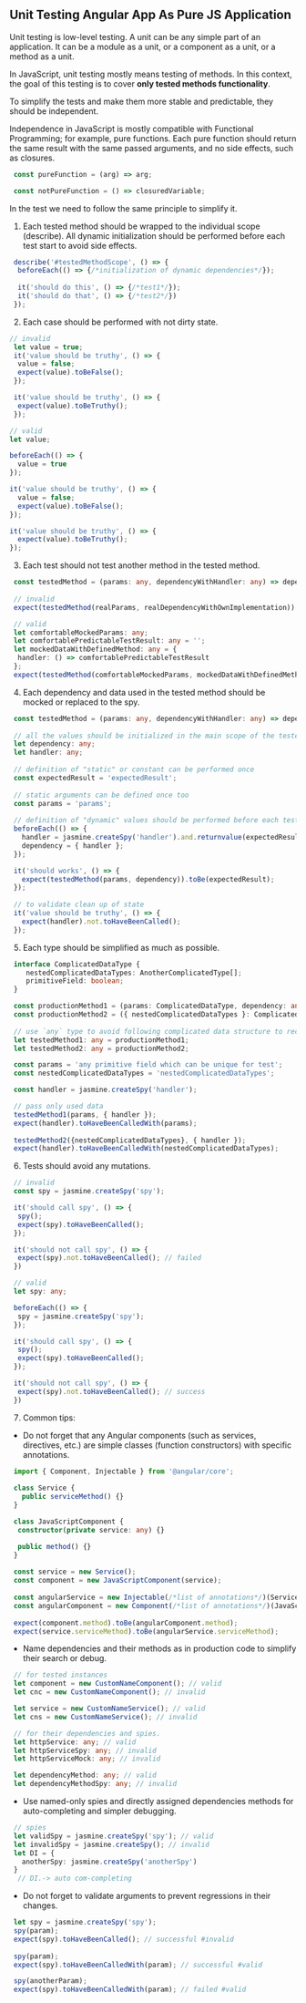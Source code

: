 ## Unit Testing Angular App As Pure JS Application

Unit testing is low-level testing. A unit can be any simple part of an application.
It can be a module as a unit, or a component as a unit, or a method as a unit.

In JavaScript, unit testing mostly means testing of methods. In this context, the goal of this testing is to cover <b>only tested methods functionality</b>.

To simplify the tests and make them more stable and predictable, they should be independent.

Independence in JavaScript is mostly compatible with Functional Programming; for example, pure functions.
Each pure function should return the same result with the same passed arguments, and no side effects, such as closures.
```javascript
 const pureFunction = (arg) => arg;

 const notPureFunction = () => closuredVariable;
```

In the test we need to follow the same principle to simplify it.

1. Each tested method should be wrapped to the individual scope (describe). All dynamic initialization should be performed before each test start to avoid side effects.
```javascript
 describe('#testedMethodScope', () => {
  beforeEach(() => {/*initialization of dynamic dependencies*/}); 
  
  it('should do this', () => {/*test1*/});
  it('should do that', () => {/*test2*/})
 });
```

2. Each case should be performed with not dirty state.
```javascript
// invalid 
 let value = true;
 it('value should be truthy', () => {
  value = false;
  expect(value).toBeFalse();
 });

 it('value should be truthy', () => {
  expect(value).toBeTruthy();
 });
```

 ```javascript
 // valid 
 let value;

 beforeEach(() => {
   value = true
 });

 it('value should be truthy', () => {
   value = false;
   expect(value).toBeFalse();
 });
 
 it('value should be truthy', () => {
   expect(value).toBeTruthy();
 });
 ```

3. Each test should not test another method in the tested method.
```typescript
 const testedMethod = (params: any, dependencyWithHandler: any) => dependencyWithHandler.handler(params);
 
 // invalid
 expect(testedMethod(realParams, realDependencyWithOwnImplementation)).toEqual(originalResult);

 // valid
 let comfortableMockedParams: any;
 let comfortablePredictableTestResult: any = '';
 let mockedDataWithDefinedMethod: any = {
  handler: () => comfortablePredictableTestResult
 };
 expect(testedMethod(comfortableMockedParams, mockedDataWithDefinedMethod)).toBe(comfortablePredictableTestResult);
```

4. Each dependency and data used in the tested method should be mocked or replaced to the spy.
```typescript
 const testedMethod = (params: any, dependencyWithHandler: any) => dependencyWithHandler.handler(params);
 
 // all the values should be initialized in the main scope of the tested callback (describe(() => { /* here */})) 
 let dependency: any;
 let handler: any;
 
 // definition of "static" or constant can be performed once
 const expectedResult = 'expectedResult';
 
 // static arguments can be defined once too 
 const params = 'params';
 
 // definition of "dynamic" values should be performed before each test to clean up test's state 
 beforeEach(() => {
   handler = jasmine.createSpy('handler').and.returnvalue(expectedResult);
   dependency = { handler };
 });

 it('should works', () => {
   expect(testedMethod(params, dependency)).toBe(expectedResult);
 });
 
 // to validate clean up of state
 it('value should be truthy', () => {
   expect(handler).not.toHaveBeenCalled();
 });
 ```

5. Each type should be simplified as much as possible.
```typescript
 interface ComplicatedDataType {
    nestedComplicatedDataTypes: AnotherComplicatedType[];
    primitiveField: boolean;
 }

 const productionMethod1 = (params: ComplicatedDataType, dependency: any) => dependency.handler(params);
 const productionMethod2 = ({ nestedComplicatedDataTypes }: ComplicatedDataType, {handler}: any) => handler(nestedComplicatedDataTypes);
 
 // use `any` type to avoid following complicated data structure to reduce mock/stub data size and simplify tests
 let testedMethod1: any = productionMethod1;
 let testedMethod2: any = productionMethod2;

 const params = 'any primitive field which can be unique for test';
 const nestedComplicatedDataTypes = 'nestedComplicatedDataTypes';

 const handler = jasmine.createSpy('handler');

 // pass only used data
 testedMethod1(params, { handler }); 
 expect(handler).toHaveBeenCalledWith(params);
 
 testedMethod2({nestedComplicatedDataTypes}, { handler }); 
 expect(handler).toHaveBeenCalledWith(nestedComplicatedDataTypes);
```

6. Tests should avoid any mutations.
```typescript
 // invalid
 const spy = jasmine.createSpy('spy'); 

 it('should call spy', () => {
  spy();
  expect(spy).toHaveBeenCalled();
 });

 it('should not call spy', () => {
  expect(spy).not.toHaveBeenCalled(); // failed
 })
```

```typescript
 // valid
 let spy: any;

 beforeEach(() => {
  spy = jasmine.createSpy('spy');
 });

 it('should call spy', () => {
  spy();
  expect(spy).toHaveBeenCalled();
 });

 it('should not call spy', () => {
  expect(spy).not.toHaveBeenCalled(); // success
 })
```

7. Common tips:
- Do not forget that any Angular components (such as services, directives, etc.) are simple classes (function constructors) with specific annotations.
```typescript
 import { Component, Injectable } from '@angular/core';
 
 class Service {
   public serviceMethod() {}
 }

 class JavaScriptComponent {
  constructor(private service: any) {}

  public method() {} 
 } 
 
 const service = new Service();
 const component = new JavaScriptComponent(service);
 
 const angularService = new Injectable(/*list of annotations*/)(Service);
 const angularComponent = new Component(/*list of annotations*/)(JavaScriptComponent);
 
 expect(component.method).toBe(angularComponent.method);
 expect(service.serviceMethod).toBe(angularService.serviceMethod);
```

- Name dependencies and their methods as in production code to simplify their search or debug.
```typescript
 // for tested instances
 let component = new CustomNameComponent(); // valid
 let cnc = new CustomNameComponent(); // invalid

 let service = new CustomNameService(); // valid
 let cns = new CustomNameService(); // invalid

 // for their dependencies and spies.
 let httpService: any; // valid
 let httpServiceSpy: any; // invalid
 let httpServiceMock: any; // invalid

 let dependencyMethod: any; // valid
 let dependencyMethodSpy: any; // invalid
```

- Use named-only spies and directly assigned dependencies methods for auto-completing and simpler debugging.
```typescript
 // spies 
 let validSpy = jasmine.createSpy('spy'); // valid
 let invalidSpy = jasmine.createSpy(); // invalid
 let DI = {
   anotherSpy: jasmine.createSpy('anotherSpy')
 }
  // DI.-> auto com-completing
```

- Do not forget to validate arguments to prevent regressions in their changes.
```typescript
 let spy = jasmine.createSpy('spy');
 spy(param);
 expect(spy).toHaveBeenCalled(); // successful #invalid
 
 spy(param);
 expect(spy).toHaveBeenCalledWith(param); // successful #valid

 spy(anotherParam);
 expect(spy).toHaveBeenCalledWith(param); // failed #valid
```

<code-example
path="testing/src/app/hero/hero-list.component.no-testbed.spec.ts"
header="app/hero/hero-list.component.no-testbed.spec.ts (tests as pure javascript)">
</code-example>